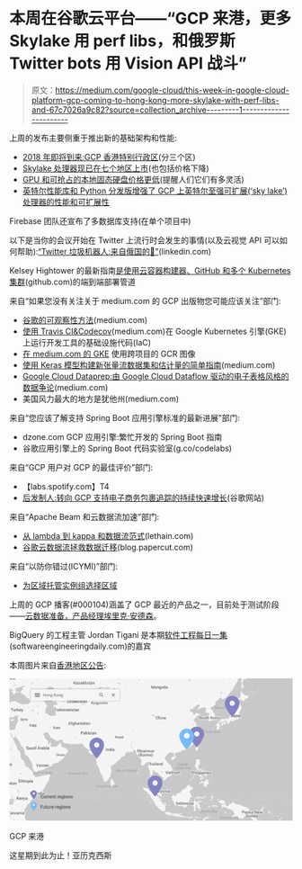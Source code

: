 # 本周在谷歌云平台——“GCP 来港，更多 Skylake 用 perf libs，和俄罗斯 Twitter bots 用 Vision API 战斗”

> 原文：<https://medium.com/google-cloud/this-week-in-google-cloud-platform-gcp-coming-to-hong-kong-more-skylake-with-perf-libs-and-67c7026a9c82?source=collection_archive---------1----------------------->

上周的发布主要侧重于推出新的基础架构和性能:

*   [2018 年即将到来:GCP 香港特别行政区](http://goo.gl/TZPhh4)(分三个区)
*   [Skylake 处理器现已在七个地区上市](http://goo.gl/7sYQaS)(也包括价格下降)
*   [GPU 和可抢占的本地固态硬盘价格更低](http://goo.gl/kqWNua)(提醒人们它们有多灵活)
*   [英特尔性能库和 Python 分发版增强了 GCP 上英特尔至强可扩展(‘sky lake’)处理器的性能和可扩展性](http://goo.gl/9HVgLv)

Firebase 团队还宣布了多数据库支持(在单个项目中)

以下是当你的会议开始在 Twitter 上流行时会发生的事情(以及云视觉 API 可以如何帮助):[“Twitter 垃圾机器人:来自俄国的🧡”](http://goo.gl/51kkZZ)(linkedin.com)

Kelsey Hightower 的最新指南[是使用云容器构建器、GitHub 和多个 Kubernetes 集群](http://goo.gl/XfHh7a)(github.com)的端到端部署管道

来自“如果您没有关注关于 medium.com 的 GCP 出版物您可能应该关注”部门:

*   [谷歌的可观察性方法](http://goo.gl/3iBNvM)(medium.com)
*   [使用 Travis CI&Codecov](http://goo.gl/YXYQer)(medium.com)在 Google Kubernetes 引擎(GKE)上运行开发工具的基础设施代码(IaC)
*   [在 medium.com 的 GKE](http://goo.gl/RDm5oo) 使用跨项目的 GCR 图像
*   [使用 Keras 模型构建新张量流数据集和估计量的简单指南](http://goo.gl/YiQeQ7)(medium.com)
*   [Google Cloud Dataprep:由 Google Cloud Dataflow 驱动的电子表格风格的数据争论](http://goo.gl/4rqaBm)(medium.com)
*   美国风力最大的地方是犹他州(medium.com)

来自“您应该了解支持 Spring Boot 应用引擎标准的最新进展”部门:

*   dzone.com GCP 应用引擎:繁忙开发的 Spring Boot 指南
*   谷歌应用引擎上的 Spring Boot 代码实验室(g.co/codelabs)

来自“GCP 用户对 GCP 的最佳评价”部门:

*   【labs.spotify.com】T4
*   [后发制人:转向 GCP 支持电子商务包裹追踪的持续快速增长](http://goo.gl/WB9Qp2)(谷歌网站)

来自“Apache Beam 和云数据流加速”部门:

*   [从 lambda 到 kappa 和数据流范式](http://goo.gl/UVqfNy)(lethain.com)
*   [谷歌云数据流拯救数据迁移](http://goo.gl/3znFmZ)(blog.papercut.com)

来自“以防你错过(ICYMI)”部门:

*   [为区域托管实例组选择区域](http://goo.gl/tDMs91)

上周的 GCP 播客(#000104)涵盖了 GCP 最近的产品之一，目前处于测试阶段——[云数据准备，产品经理埃里克·安德森](http://goo.gl/cKuqkj)。

BigQuery 的工程主管 Jordan Tigani 是本期[软件工程每日一集](http://goo.gl/c1Xyyo)(softwareengineeringdaily.com)的嘉宾

本周图片来自[香港地区公告](http://goo.gl/TZPhh4):

![](img/f7c86cc0336e7c5ed476934f314d46f1.png)

GCP 来港

这星期到此为止！亚历克西斯